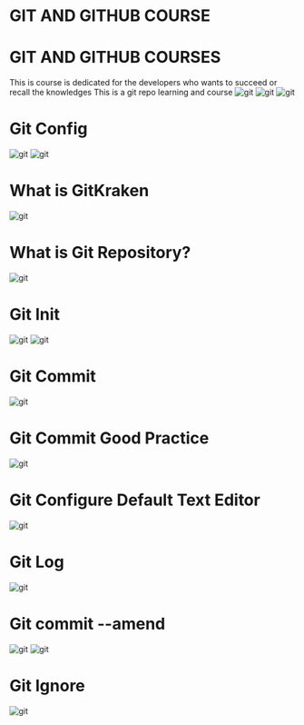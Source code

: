 # GIT AND GITHUB COURSE
# GIT AND GITHUB COURSES
This is course is dedicated for the developers who wants to succeed or recall the knowledges
This is a git repo learning and course
![git](./images/git1.png)
![git](./images/git2.png)
![git](./images/git3.png)
# Git Config
![git](./images/git4.png)
![git](./images/git5.png)
# What is GitKraken
![git](./images/git6.png)
# What is Git Repository?
![git](./images/git7.png)
# Git Init
![git](./images/git9.png)
![git](./images/git10.png)
# Git Commit
![git](./images/git11.png)
# Git Commit Good Practice
![git](./images/git12.png)
# Git Configure Default Text Editor
![git](./images/git13.png)
# Git Log
![git](./images/git14.png)
# Git commit --amend
![git](./images/git15.png)
![git](./images/git16.png)
# Git Ignore
![git](./images/git17.png)